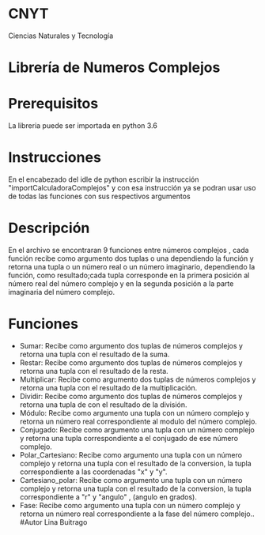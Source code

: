 # CNYT
Ciencias Naturales y Tecnología
# Librería de Numeros Complejos
# Prerequisitos
La libreria puede ser importada en python 3.6 
# Instrucciones
En el encabezado del idle de python escribir la instrucción "importCalculadoraComplejos"
y con esa instrucción ya se podran usar uso de todas las funciones con sus respectivos argumentos
# Descripción
En el archivo se encontraran 9 funciones entre números complejos , cada función recibe como argumento dos tuplas o una dependiendo la función y retorna una tupla o un número real o un número imaginario, dependiendo la función, como resultado;cada tupla corresponde en la primera posición al número real del número complejo y en la segunda posición a la parte imaginaria del número complejo.
# Funciones
* Sumar: Recibe como argumento dos tuplas de números complejos y retorna una tupla con el resultado de la suma.
* Restar: Recibe como argumento dos tuplas de números complejos y retorna una tupla con el resultado de la resta.
* Multiplicar: Recibe como argumento dos tuplas de números complejos y retorna una tupla con el resultado de la multiplicación.
* Dividir: Recibe como argumento dos tuplas de números complejos y retorna una tupla de con el resultado de la división.
* Módulo: Recibe como argumento una tupla con un número complejo y retorna un número real correspondiente al modulo del número complejo.
* Conjugado: Recibe como argumento una tupla con un número complejo y retorna una tupla correspondiente a el conjugado de ese número complejo.
* Polar_Cartesiano: Recibe como argumento una tupla con un número complejo y retorna una tupla con el resultado de la conversion, la tupla correspondiente a las coordenadas "x" y "y".
* Cartesiano_polar: Recibe como argumento una tupla con un número complejo y retorna una tupla con el resultado de la conversion, la tupla correspondiente a "r" y "angulo" , (angulo en grados).
* Fase: Recibe como argumento una tupla con un número complejo y retorna un número real correspondiente a la fase del número complejo..
#Autor
Lina Buitrago
